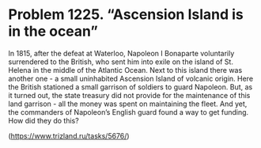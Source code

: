 # Problem 1225. “Ascension Island is in the ocean”

In 1815, after the defeat at Waterloo, Napoleon I Bonaparte voluntarily surrendered to the British, who sent him into exile on the island of St. Helena in the middle of the Atlantic Ocean. Next to this island there was another one - a small uninhabited Ascension Island of volcanic origin. Here the British stationed a small garrison of soldiers to guard Napoleon. But, as it turned out, the state treasury did not provide for the maintenance of this land garrison - all the money was spent on maintaining the fleet. And yet, the commanders of Napoleon’s English guard found a way to get funding. How did they do this?

(https://www.trizland.ru/tasks/5676/)
